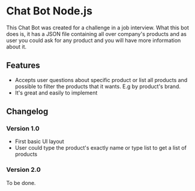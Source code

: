 # Chat Bot Node.js
This Chat Bot was created for a challenge in a job interview. What this bot does is, it has a JSON file containing all over company's products
and as user you could ask for any product and you will have more information about it.

## Features

- Accepts user questions about specific product or list all products and possible to filter the products that it wants. E.g by product's brand.
- It's great and easily to implement

## Changelog

### Version 1.0

- First basic UI layout
- User could type the product's exactly name or type list to get a list of products

### Version 2.0

To be done.

